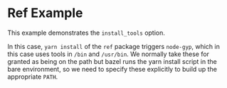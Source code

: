 # Ref Example

This example demonstrates the `install_tools` option.

In this case, `yarn install` of the `ref` package triggers `node-gyp`,
which in this case uses tools in `/bin` and `/usr/bin`.  We normally
take these for granted as being on the path but bazel runs the yarn
install script in the bare environment, so we need to specify these
explicitly to build up the appropriate `PATH`.
